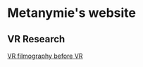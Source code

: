 # Metanymie's website

## VR Research
[VR filmography before VR](https://metanymie.github.io/vr_films)
